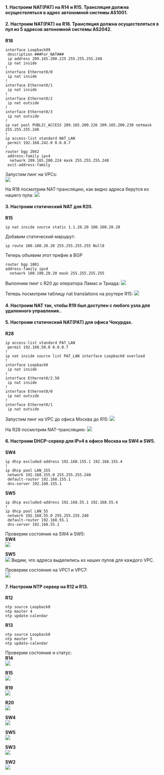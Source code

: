 #### 1. Настроим NAT(PAT) на R14 и R15. Трансляция должна осуществляться в адрес автономной системы AS1001.



#### 2. Настроим NAT(PAT) на R18. Трансляция должна осуществляться в пул из 5 адресов автономной системы AS2042.

**R18**
```
interface Loopback99
 description ###For_NAT###
 ip address 209.165.200.225 255.255.255.248
 ip nat inside
!
interface Ethernet0/0
 ip nat inside
!
interface Ethernet0/1
 ip nat inside
!
interface Ethernet0/2
 ip nat outside
!
interface Ethernet0/3
 ip nat outside
!
ip nat pool PUBLIC_ACCESS 209.165.200.226 209.165.200.230 netmask 255.255.255.248
!
ip access-list standard NAT_LAN
 permit 192.168.242.0 0.0.0.7
!
router bgp 2042
 address-family ipv4
  network 209.165.200.224 mask 255.255.255.248
 exit-address-family
```

Запустим пинг на VPCs:  
![](https://github.com/devops-user/otus/blob/main/homeworks_prof/homework_33/images/vpcs.png)

На R18 посмотрим NAT-трансляцию, как видно адреса берутся из нашего пула:
![](https://github.com/devops-user/otus/blob/main/homeworks_prof/homework_33/images/R18_nat.png)


#### 3. Настроим статический NAT для R20.

 **R15**
```
ip nat inside source static 1.1.20.20 100.100.20.20
```
Добавим статический маршрут:
```
ip route 100.100.20.20 255.255.255.255 Null0
```
Теперь объявим этот префик в BGP
```
router bgp 1001
address-family ipv4
  network 100.100.20.20 mask 255.255.255.255
```

Выполним пинг с R20 до оператора Ламас и Триада:
![](https://github.com/devops-user/otus/blob/main/homeworks_prof/homework_33/images/R20_nat.png)

Теперь посмотрим таблицу nat translations на роутере R15:
![](https://github.com/devops-user/otus/blob/main/homeworks_prof/homework_33/images/R15_nat.png)

#### 4. Настроим NAT так, чтобы R19 был доступен с любого узла для удаленного управления..

#### 5. Настроим статический NAT(PAT) для офиса Чокурдах.

**R28**
```
ip access-list standard PAT_LAN
 permit 192.168.50.0 0.0.0.7
!
ip nat inside source list PAT_LAN interface Loopback0 overload
!
interface Loopback0
 ip nat inside
!
interface Ethernet0/2.50
 ip nat inside
!
interface Ethernet0/0
 ip nat outside
!
interface Ethernet0/1
 ip nat outside
```
Запустим пинг на VPC до офиса Москва до R15:
![](https://github.com/devops-user/otus/blob/main/homeworks_prof/homework_33/images/ping.png)

На R28 посмотрим NAT-трансляцию:
![](https://github.com/devops-user/otus/blob/main/homeworks_prof/homework_33/images/R28_pat.png)

#### 6. Настроим DHCP-сервер для IPv4 в офисе Москва на SW4 и SW5.

**SW4**
```
ip dhcp excluded-address 192.168.155.1 192.168.155.4
!
ip dhcp pool LAN_155
 network 192.168.155.0 255.255.255.240
 default-router 192.168.155.1 
 dns-server 192.168.155.1 
```

**SW5**
```
ip dhcp excluded-address 192.168.55.1 192.168.55.4
!
ip dhcp pool LAN_55
 network 192.168.55.0 255.255.255.240
 default-router 192.168.55.1 
 dns-server 192.168.55.1 
```
Проверим состояние на SW4 и SW5:  
**SW4**  
![](https://github.com/devops-user/otus/blob/main/homeworks_prof/homework_33/images/SW4_dhcp.png)

**SW5**  
![](https://github.com/devops-user/otus/blob/main/homeworks_prof/homework_33/images/SW5_dhcp.png)
Видим, что адреса выделились из наших пулов для каждого VPC.

Проверим состояние на VPC1 и VPC7:  
![](https://github.com/devops-user/otus/blob/main/homeworks_prof/homework_33/images/vpc.png)

#### 7. Настроим NTP сервер на R12 и R13.

**R12**
```
ntp source Loopback0
ntp master 4
ntp update-calendar
```

**R13**
```
ntp source Loopback0
ntp master 5
ntp update-calendar
```

Проверим состояние и статус:  
**R14**  
![](https://github.com/devops-user/otus/blob/main/homeworks_prof/homework_33/images/R14.png)

**R15**  
![](https://github.com/devops-user/otus/blob/main/homeworks_prof/homework_33/images/R15.png)

**R19**  
![](https://github.com/devops-user/otus/blob/main/homeworks_prof/homework_33/images/R19.png)

**R20**  
![](https://github.com/devops-user/otus/blob/main/homeworks_prof/homework_33/images/R20.png)

**SW4**  
![](https://github.com/devops-user/otus/blob/main/homeworks_prof/homework_33/images/SW4.png)

**SW5**  
![](https://github.com/devops-user/otus/blob/main/homeworks_prof/homework_33/images/SW5.png)

**SW3**  
![](https://github.com/devops-user/otus/blob/main/homeworks_prof/homework_33/images/SW3.png)

**SW2**  
![](https://github.com/devops-user/otus/blob/main/homeworks_prof/homework_33/images/SW2.png)
